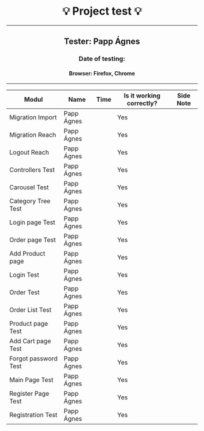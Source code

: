 <h1 align= "center">💡️ Project test 💡️</h1>
<hr>
<h2 align= "center"> Tester: Papp Ágnes </h2>
<h3 align= "center"> Date of testing:  </h3>
<h4 align= "center"> Browser: Firefox, Chrome  </h3>
<hr>

| Modul | Name | Time | Is it working correctly? | Side Note |
|-------|------|------|--------------------------|-----------|
| Migration Import| Papp Ágnes | | Yes |  |
| Migration Reach| Papp Ágnes | | Yes |  |
| Logout Reach | Papp Ágnes | | Yes | |
| Controllers Test | Papp Ágnes | | Yes | |
| Carousel Test | Papp Ágnes | | Yes | |
|  Category Tree Test | Papp Ágnes | | Yes | |
| Login page Test | Papp Ágnes | | Yes | |
| Order page Test | Papp Ágnes | | Yes | |
| Add Product page | Papp Ágnes | | Yes | |
| Login Test | Papp Ágnes | | Yes | |
| Order Test | Papp Ágnes | | Yes | |
| Order List Test | Papp Ágnes | | Yes | |
| Product page Test | Papp Ágnes | | Yes | |
| Add Cart page Test | Papp Ágnes | | Yes | |
| Forgot password Test | Papp Ágnes |  | Yes | |
| Main Page Test | Papp Ágnes | | Yes | |
| Register Page Test | Papp Ágnes | | Yes | |
| Registration Test | Papp Ágnes | | Yes | |